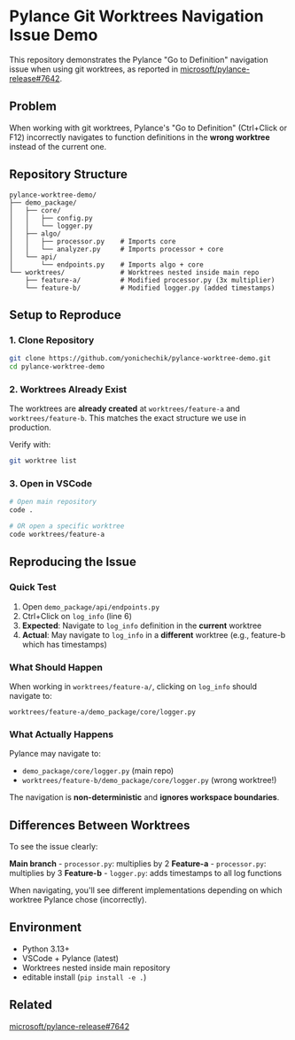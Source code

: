 # Pylance Git Worktrees Navigation Issue Demo

This repository demonstrates the Pylance "Go to Definition" navigation issue when using git worktrees, as reported in [microsoft/pylance-release#7642](https://github.com/microsoft/pylance-release/issues/7642).

## Problem

When working with git worktrees, Pylance's "Go to Definition" (Ctrl+Click or F12) incorrectly navigates to function definitions in the **wrong worktree** instead of the current one.

## Repository Structure

```
pylance-worktree-demo/
├── demo_package/
│   ├── core/
│   │   ├── config.py
│   │   └── logger.py
│   ├── algo/
│   │   ├── processor.py    # Imports core
│   │   └── analyzer.py     # Imports processor + core
│   └── api/
│       └── endpoints.py    # Imports algo + core
└── worktrees/              # Worktrees nested inside main repo
    ├── feature-a/          # Modified processor.py (3x multiplier)
    └── feature-b/          # Modified logger.py (added timestamps)
```

## Setup to Reproduce

### 1. Clone Repository
```bash
git clone https://github.com/yonichechik/pylance-worktree-demo.git
cd pylance-worktree-demo
```

### 2. Worktrees Already Exist
The worktrees are **already created** at `worktrees/feature-a` and `worktrees/feature-b`. This matches the exact structure we use in production.

Verify with:
```bash
git worktree list
```

### 3. Open in VSCode
```bash
# Open main repository
code .

# OR open a specific worktree
code worktrees/feature-a
```

## Reproducing the Issue

### Quick Test
1. Open `demo_package/api/endpoints.py`
2. Ctrl+Click on `log_info` (line 6)
3. **Expected**: Navigate to `log_info` definition in the **current** worktree
4. **Actual**: May navigate to `log_info` in a **different** worktree (e.g., feature-b which has timestamps)

### What Should Happen
When working in `worktrees/feature-a/`, clicking on `log_info` should navigate to:
```
worktrees/feature-a/demo_package/core/logger.py
```

### What Actually Happens
Pylance may navigate to:
- `demo_package/core/logger.py` (main repo)
- `worktrees/feature-b/demo_package/core/logger.py` (wrong worktree!)

The navigation is **non-deterministic** and **ignores workspace boundaries**.

## Differences Between Worktrees

To see the issue clearly:

**Main branch** - `processor.py`: multiplies by 2
**Feature-a** - `processor.py`: multiplies by 3
**Feature-b** - `logger.py`: adds timestamps to all log functions

When navigating, you'll see different implementations depending on which worktree Pylance chose (incorrectly).

## Environment

- Python 3.13+
- VSCode + Pylance (latest)
- Worktrees nested inside main repository
- editable install (`pip install -e .`)

## Related

[microsoft/pylance-release#7642](https://github.com/microsoft/pylance-release/issues/7642)
